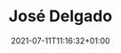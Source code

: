 ---
title: "José Delgado"
date: 2021-07-11T11:16:32+01:00
weight: 11
summary: "Able seaman"
role: "crew"
profile_image: "/people_photos/jose_delgado.jpeg"
website: ""
---
